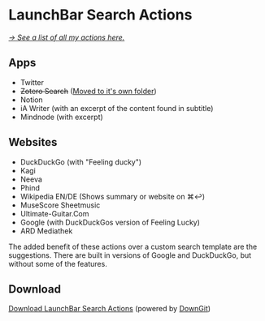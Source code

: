 # LaunchBar Search Actions

*[→ See a list of all my actions here.](https://ptujec.github.io/launchbar)* 

## Apps

- Twitter
- ~~Zotero Search~~ ([Moved to it's own folder](https://github.com/Ptujec/LaunchBar/tree/master/Zotero-Actions#readme))
- Notion
- iA Writer (with an excerpt of the content found in subtitle)
- Mindnode (with excerpt)

## Websites

- DuckDuckGo (with "Feeling ducky")
- Kagi 
- Neeva
- Phind
- Wikipedia EN/DE (Shows summary or website on ⌘↩)
- MuseScore Sheetmusic
- Ultimate-Guitar.Com
- Google (with DuckDuckGos version of Feeling Lucky)
- ARD Mediathek

The added benefit of these actions over a custom search template are the suggestions. There are built in versions of Google and DuckDuckGo, but without some of the features.

## Download

[Download LaunchBar Search Actions](https://minhaskamal.github.io/DownGit/#/home?url=https://github.com/Ptujec/LaunchBar/tree/master/Search-Actions) (powered by [DownGit](https://github.com/MinhasKamal/DownGit))
